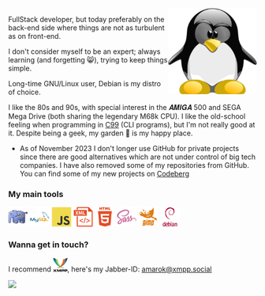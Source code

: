 <!-- Any image aligned to the right. Beware the width -->
<img width="180" align="right" alt="Github" src="https://raw.githubusercontent.com/Amarok24/Amarok24/master/resources/TUX_NERD2_600x600.svg" />

FullStack developer, but today preferably on the back-end side where things are not as turbulent as on front-end.

I don't consider myself to be an expert; always learning (and forgetting 😸), trying to keep things simple.

Long-time GNU/Linux user, Debian is my distro of choice.<br />

I like the 80s and 90s, with special interest in the 𝑨𝑴𝑰𝑮𝑨 500 and SEGA Mega Drive (both sharing the legendary M68k CPU). I like the old-school feeling when programming in [C99](https://en.wikipedia.org/wiki/C99) (CLI programs), but I'm not really good at it. Despite being a geek, my garden 🌳 is my happy place.

- As of November 2023 I don't longer use GitHub for private projects since there are good alternatives which are not under control of big tech companies. I have also removed some of my repositories from GitHub. You can find some of my new projects on [Codeberg](https://codeberg.org/amarok24)

### My main tools
[<img src="https://raw.githubusercontent.com/Amarok24/Amarok24/master/devicons/php-elephant.png" alt="PHP" height="40" />](https://en.wikipedia.org/wiki/PHP)
[<img src="https://raw.githubusercontent.com/Amarok24/Amarok24/master/devicons/mysql-original-wordmark.svg" alt="MySQL" height="40" />](https://en.wikipedia.org/wiki/SQL)
[<img src="https://raw.githubusercontent.com/Amarok24/Amarok24/master/devicons/javascript-original.svg" alt="JavaScript" height="40" />](https://developer.mozilla.org/en-US/docs/Web/javascript)
[<img src="https://raw.githubusercontent.com/Amarok24/Amarok24/master/devicons/xml-plain.png" alt="XML" height="40" />]()
[<img src="https://raw.githubusercontent.com/Amarok24/Amarok24/master/devicons/html5-plain-wordmark.svg" alt="HTML" height="40" />]()
[<img src="https://raw.githubusercontent.com/Amarok24/Amarok24/master/devicons/sass-original.svg" alt="SCSS" height="40" />](https://sass-lang.com/)
[<img src="https://raw.githubusercontent.com/Amarok24/Amarok24/master/devicons/gimp-plain-wordmark.svg" alt="GNU GIMP" height="40" />](https://www.gimp.org/)
[<img src="https://raw.githubusercontent.com/Amarok24/Amarok24/master/devicons/debian-plain-wordmark.svg" alt="Debian GNU/Linux" height="40" />](https://www.debian.org/)
<!-- [<img src="https://raw.githubusercontent.com/Amarok24/Amarok24/master/devicons/laravel-plain-wordmark.svg" alt="Laravel" height="40" />]() -->

### Wanna get in touch?
I recommend [<img src="https://raw.githubusercontent.com/Amarok24/Amarok24/master/devicons/xmpp-logo-text-cropped.svg" alt="XMPP" height="28" />](https://xmpp.org/software/), here's my Jabber-ID: 
[amarok@xmpp.social](xmpp:amarok@xmpp.social)

<!--
[<img src='https://cdn.jsdelivr.net/npm/simple-icons@3.0.1/icons/github.svg' alt='github' height='40'>](https://github.com/Amarok24)  [<img src='https://cdn.jsdelivr.net/npm/simple-icons@3.0.1/icons/dev-dot-to.svg' alt='dev' height='40'>](https://dev.to/amarok24) [<img src='https://cdn.jsdelivr.net/npm/simple-icons@3.0.1/icons/codepen.svg' alt='codepen' height='40'>](https://codepen.io/Amarok24)  

<img align="center" src="https://github-readme-stats.vercel.app/api/top-langs/?username=XXXXXX&hide=java,html&title_color=ffffff&text_color=c9cacc&icon_color=2bbc8a&bg_color=1d1f21" />
src="https://github-readme-stats.vercel.app/api?username=XXXXXXXX&show_icons=true&line_height=27&count_private=true&title_color=ffffff&text_color=c9cacc&icon_color=2bbc8a&bg_color=1d1f21"

![User's GitHub lang stats](https://github-readme-stats.vercel.app/api/top-langs/?username=Amarok24&langs_count=8&layout=compact&theme=ayu-mirage&show_icons=true&custom_title=My%20GitHub%20lang%20stats)
![Github stats](https://github-readme-stats.vercel.app/api?username=Amarok24&show_icons=true&count_private=true&theme=gruvbox)

<a href="https://github.com/amarok24">
   <img align="center" style="margin:0.5rem" src="https://github-readme-stats.vercel.app/api?username=Amarok24&show_icons=true&line_height=27&count_private=true&title_color=ffffff&text_color=c9cacc&icon_color=4AB097&bg_color=1A2B34" alt="Martin's GitHub Stats" />
</a>
-->

![](https://komarev.com/ghpvc/?username=Amarok24&color=blueviolet&style=plastic&label=views+since+Nov2023)

